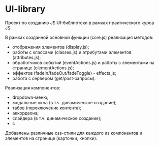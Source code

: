 # UI-library
Проект по созданию JS UI-библиотеки в рамках практического курса JS.

В рамках созданной основной функции (core.js) реализация методов:
- отображения элементов (display.js);
- работы с классами (classes.js) и атрибутами элементов (attributes.js);
- обработчиков событий (eventActions.js) и работы с элементами на странице (elementActions.js);
- эффектов (fadeIn/fadeOut/fadeToggle) - effects.js;
- работа с сервером (get/post-запросы).

Реализация компонентов:
- dropdown-меню;
- модальные окна (в т.ч. динамическое создание);
- табов (переключение контента);
- аккордеона;
- слайдера (в т.ч. динамическое создание);
- с

Добавлены различные css-стили для каждого из компонентов и элементов на странице (карточки, кнопки).


